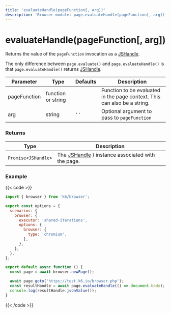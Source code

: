 ```yaml
---
title: 'evaluateHandle(pageFunction[, arg])'
description: 'Browser module: page.evaluateHandle(pageFunction[, arg]) method'
---
```


# evaluateHandle(pageFunction[, arg])

Returns the value of the `pageFunction` invocation as a [JSHandle](https://grafana.com/docs/k6/<K6_VERSION>/javascript-api/k6-browser/jshandle/).

The only difference between `page.evaluate()` and `page.evaluateHandle()` is that `page.evaluateHandle()` returns [JSHandle](https://grafana.com/docs/k6/<K6_VERSION>/javascript-api/k6-browser/jshandle/).

<TableWithNestedRows>

| Parameter    | Type               | Defaults | Description                                                              |
| ------------ | ------------------ | -------- | ------------------------------------------------------------------------ |
| pageFunction | function or string |          | Function to be evaluated in the page context. This can also be a string. |
| arg          | string             | `''`     | Optional argument to pass to `pageFunction`                              |

</TableWithNestedRows>

### Returns

| Type                | Description                                                                                                                                    |
| ------------------- | ---------------------------------------------------------------------------------------------------------------------------------------------- |
| `Promise<JSHandle>` | The [JSHandle](https://grafana.com/docs/k6/<K6_VERSION>/javascript-api/k6-browser/jshandle/) ) instance associated with the page. |

### Example

{{< code >}}

<!-- eslint-skip -->

```javascript
import { browser } from 'k6/browser';

export const options = {
  scenarios: {
    browser: {
      executor: 'shared-iterations',
      options: {
        browser: {
          type: 'chromium',
        },
      },
    },
  },
};

export default async function () {
  const page = await browser.newPage();

  await page.goto('https://test.k6.io/browser.php');
  const resultHandle = await page.evaluateHandle(() => document.body);
  console.log(resultHandle.jsonValue());
}
```

{{< /code >}}
